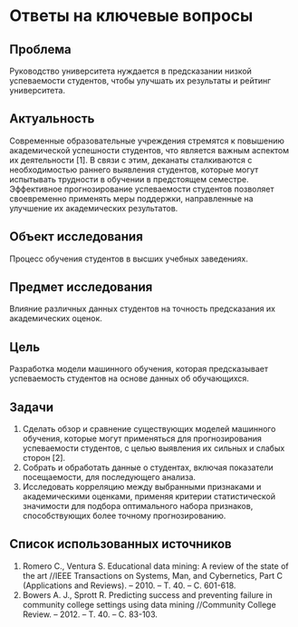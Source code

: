 # Ответы на ключевые вопросы

## Проблема
Руководство университета нуждается в предсказании низкой успеваемости студентов, чтобы улучшать их результаты и рейтинг университета.

## Актуальность
Современные образовательные учреждения стремятся к повышению академической успешности студентов, что является важным аспектом их деятельности [1]. В связи с этим, деканаты сталкиваются с необходимостью раннего выявления студентов, которые могут испытывать трудности в обучении в предстоящем семестре. Эффективное прогнозирование успеваемости студентов позволяет своевременно применять меры поддержки, направленные на улучшение их академических результатов.

## Объект исследования
Процесс обучения студентов в высших учебных заведениях.

## Предмет исследования
Влияние различных данных студентов на точность предсказания их академических оценок.

## Цель
Разработка модели машинного обучения, которая предсказывает успеваемость студентов на основе данных об обучающихся.

## Задачи
1. Сделать обзор и сравнение существующих моделей машинного обучения, которые могут применяться для прогнозирования успеваемости студентов, с целью выявления их сильных и слабых сторон [2].
2. Собрать и обработать данные о студентах, включая показатели посещаемости, для последующего анализа.
3. Исследовать корреляцию между выбранными признаками и академическими оценками, применяя критерии статистической значимости для подбора оптимального набора признаков, способствующих более точному прогнозированию.

## Список использованных источников 
1. Romero C., Ventura S. Educational data mining: A review of the state of the art //IEEE Transactions on Systems, Man, and Cybernetics, Part C (Applications and Reviews). – 2010. – Т. 40. – С. 601-618.
2. Bowers A. J., Sprott R. Predicting success and preventing failure in community college settings using data mining //Community College Review. – 2012. – Т. 40. – С. 83-103.
